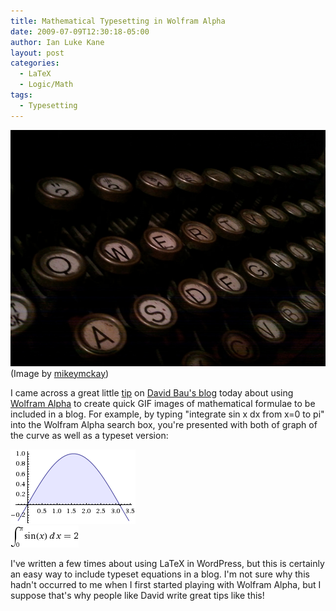 ```yaml
---
title: Mathematical Typesetting in Wolfram Alpha
date: 2009-07-09T12:30:18-05:00
author: Ian Luke Kane
layout: post
categories:
  - LaTeX
  - Logic/Math
tags:
  - Typesetting
---
```


![(Image by mikeymckay)](/assets/typewriter.jpg)  
(Image by [mikeymckay](http://www.flickr.com/photos/mikeymckay/5146175109/sizes/z/in/photostream/))

I came across a great little
[tip](http://davidbau.com/archives/2009/07/08/easy_math_typesetting.html)
on [David Bau's blog](http://davidbau.com/) today about using
[Wolfram Alpha](http://www00.wolframalpha.com/) to create quick GIF
images of mathematical formulae to be included in a blog. For example,
by typing "integrate sin x dx from x=0 to pi" into the Wolfram Alpha
search box, you're presented with both of graph of the curve as well as
a typeset version:

![(wolframalpha2)](/assets/wolframalpha2.gif)  
![(wolframalpha1)](/assets/wolframalpha1.gif) 

I've written a few times about using LaTeX in WordPress, but this is
certainly an easy way to include typeset equations in a blog. I'm not
sure why this hadn't occurred to me when I first started playing with
Wolfram Alpha, but I suppose that's why people like David write great
tips like this!